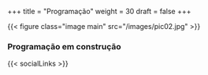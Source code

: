 +++
title = "Programação"
weight = 30
draft = false
+++

{{< figure class="image main" src="/images/pic02.jpg" >}}

<h3>Programação em construção</h3>

{{< socialLinks >}} 
